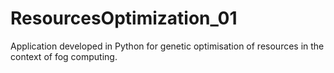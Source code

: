 # ResourcesOptimization_01
Application developed in Python for genetic optimisation of resources in the context of fog computing.
